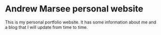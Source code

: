 # Andrew Marsee personal website

This is my personal portfolio website. It has some information about me and a blog that I will update from time to time.
